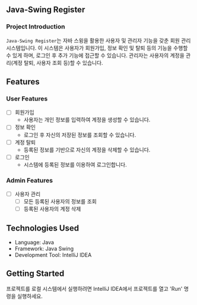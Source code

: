 ## Java-Swing Register

### Project Introduction

`Java-Swing Register`는 자바 스윙을 활용한 사용자 및 관리자 기능을 갖춘 회원 관리 시스템입니다. 이 시스템은 사용자가 회원가입, 정보 확인 및 탈퇴 등의 기능을 수행할 수 있게 하며, 로그인 후 추가 기능에 접근할 수 있습니다. 관리자는 사용자의 계정을 관리(계정 탈퇴, 사용자 조회 등)할 수 있습니다.

## Features

### User Features
- [ ] 회원가입
  - 사용자는 개인 정보를 입력하여 계정을 생성할 수 있습니다.
- [ ] 정보 확인
  - 로그인 후 자신의 저장된 정보를 조회할 수 있습니다.
- [ ] 계정 탈퇴
  - 등록된 정보를 기반으로 자신의 계정을 삭제할 수 있습니다.
- [ ] 로그인
  - 시스템에 등록된 정보를 이용하여 로그인합니다.

### Admin Features
- [ ] 사용자 관리
  - [ ] 모든 등록된 사용자의 정보를 조회
  - [ ] 등록된 사용자의 계정 삭제

## Technologies Used

- Language: Java
- Framework: Java Swing
- Development Tool: IntelliJ IDEA

## Getting Started

프로젝트를 로컬 시스템에서 실행하려면 IntelliJ IDEA에서 프로젝트를 열고
'Run' 명령을 실행하세요.